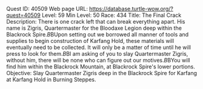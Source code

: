 Quest ID: 40509
Web page URL: https://database.turtle-wow.org/?quest=40509
Level: 59
Min Level: 50
Race: 434
Title: The Final Crack
Description: There is one crack left that can break everything apart. His name is Zigris, Quartermaster for the Bloodaxe Legion deep within the Blackrock Spire.$B$BUpon setting out we borrowed all manner of tools and supplies to begin construction of Karfang Hold, these materials will eventually need to be collected. It will only be a matter of time until he will press to look for them.$B$BI am asking of you to slay Quartermaster Zigris, without him, there will be none who can figure out our motives.$B$BYou will find him within the Blackrock Mountain, at Blackrock Spire's lower portions.
Objective: Slay Quartermaster Zigris deep in the Blackrock Spire for Karfang at Karfang Hold in Burning Steppes.
